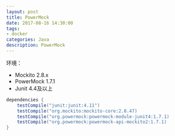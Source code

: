 ```yaml
---
layout: post
title: PowerMock
date: 2017-08-16 14:30:00
tags:
- docker
categories: Java
description: PowerMock
---
```


环境：    
* Mockito 2.8.x 
* PowerMock 1.7.1 
* Junit 4.4及以上


```groovy
dependencies {
    testCompile("junit:junit:4.11")
    testCompile("org.mockito:mockito-core:2.8.47)
    testCompile("org.powermock:powermock-module-junit4:1.7.1)
    testCompile("org.powermock:powermock-api-mockito2:1.7.1)
}
```
